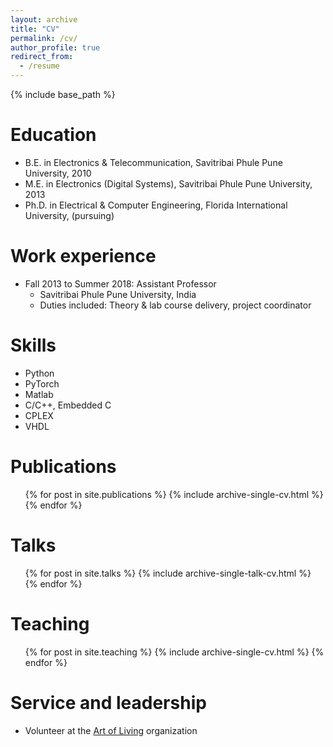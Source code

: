 ```yaml
---
layout: archive
title: "CV"
permalink: /cv/
author_profile: true
redirect_from:
  - /resume
---
```


{% include base_path %}

Education
======
* B.E. in Electronics & Telecommunication, Savitribai Phule Pune University, 2010
* M.E. in Electronics (Digital Systems), Savitribai Phule Pune University, 2013
* Ph.D. in Electrical & Computer Engineering, Florida International University, (pursuing)

Work experience
======
* Fall 2013 to Summer 2018: Assistant Professor
  * Savitribai Phule Pune University, India
  * Duties included: Theory & lab course delivery, project coordinator

  
Skills
======
* Python
* PyTorch
* Matlab
* C/C++, Embedded C
* CPLEX
* VHDL

Publications
======
  <ul>{% for post in site.publications %}
    {% include archive-single-cv.html %}
  {% endfor %}</ul>
  
Talks
======
  <ul>{% for post in site.talks %}
    {% include archive-single-talk-cv.html %}
  {% endfor %}</ul>
  
Teaching
======
  <ul>{% for post in site.teaching %}
    {% include archive-single-cv.html %}
  {% endfor %}</ul>
  
Service and leadership
======
* Volunteer at the [Art of Living](https://www.artofliving.org/us-en) organization
